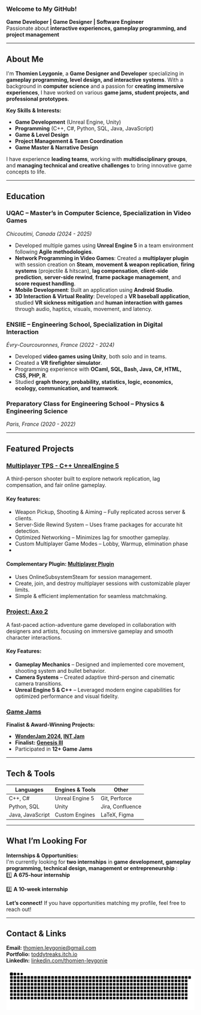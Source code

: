 ### **Welcome to My GitHub!**  
**Game Developer | Game Designer | Software Engineer**  
 Passionate about **interactive experiences, gameplay programming, and project management**  

---

## **About Me**  

I'm **Thomien Leygonie**, a **Game Designer and Developer** specializing in **gameplay programming, level design, and interactive systems**. With a background in **computer science** and a passion for **creating immersive experiences**, I have worked on various **game jams, student projects, and professional prototypes**.  

**Key Skills & Interests:**  
- **Game Development** (Unreal Engine, Unity)  
- **Programming** (C++, C#, Python, SQL, Java, JavaScript)  
- **Game & Level Design**  
- **Project Management & Team Coordination**  
- **Game Master & Narrative Design**  

I have experience **leading teams**, working with **multidisciplinary groups**, and **managing technical and creative challenges** to bring innovative game concepts to life.  

---

## **Education**  

### **UQAC – Master’s in Computer Science, Specialization in Video Games**  
*Chicoutimi, Canada (2024 - 2025)*  
- Developed multiple games using **Unreal Engine 5** in a team environment following **Agile methodologies**.  
- **Network Programming in Video Games**: Created a **multiplayer plugin** with session creation on **Steam**, **movement & weapon replication**, **firing systems** (projectile & hitscan), **lag compensation**, **client-side prediction**, **server-side rewind**,    **frame package management**, and **score request handling**.  
- **Mobile Development**: Built an application using **Android Studio**.  
- **3D Interaction & Virtual Reality**: Developed a **VR baseball application**, studied **VR sickness mitigation** and **human interaction with games** through audio, haptics, visuals, movement, and latency.  

### **ENSIIE – Engineering School, Specialization in Digital Interaction**  
*Évry-Courcouronnes, France (2022 - 2024)*  
- Developed **video games using Unity**, both solo and in teams.  
- Created a **VR firefighter simulator**.  
- Programming experience with **OCaml, SQL, Bash, Java, C#, HTML, CSS, PHP, R**.  
- Studied **graph theory, probability, statistics, logic, economics, ecology, communication, and teamwork**.  

### **Preparatory Class for Engineering School – Physics & Engineering Science**  
*Paris, France (2020 - 2022)*  

---

## **Featured Projects**  

### [Multiplayer TPS - C++ UnrealEngine 5](https://github.com/ToddyTreaks/TPS-Multi_ServerRewind)

A third-person shooter built to explore network replication, lag compensation, and fair online gameplay. 
#### Key features:
- Weapon Pickup, Shooting & Aiming – Fully replicated across server & clients.
- Server-Side Rewind System – Uses frame packages for accurate hit detection.
- Optimized Networking – Minimizes lag for smoother gameplay.
- Custom Multiplayer Game Modes – Lobby, Warmup, elimination phase
- 
#### Complementary Plugin: [Multiplayer Plugin](https://github.com/ToddyTreaks/MultiplayerPlugin-UnrealEngine-5.4)  

- Uses OnlineSubsystemSteam for session management.  
- Create, join, and destroy multiplayer sessions with customizable player limits.  
- Simple & efficient implementation for seamless matchmaking.  

### [Project: Axo 2](https://toddytreaks.itch.io/axo2-thomienleygonie)  

A fast-paced action-adventure game developed in collaboration with designers and artists, focusing on immersive gameplay and smooth character interactions.  

#### Key Features:  
- **Gameplay Mechanics** – Designed and implemented core movement, shooting system and bullet behavior.  
- **Camera Systems** – Created adaptive third-person and cinematic camera transitions.  
- **Unreal Engine 5 & C++** – Leveraged modern engine capabilities for optimized performance and visual fidelity.  

### **[Game Jams](https://toddytreaks.itch.io/)**  
**Finalist & Award-Winning Projects:**  
- **[WonderJam 2024](https://toddytreaks.itch.io/cg4du), [INT Jam](https://juvisy.itch.io/merge-conflict)**  
- **Finalist: [Genesis III](https://toddytreaks.itch.io/outer-labs)**  
- Participated in **12+ Game Jams**

---

## **Tech & Tools**  

| **Languages** | **Engines & Tools** | **Other** |
|--------------|--------------------|-----------|
| C++, C# | Unreal Engine 5 | Git, Perforce |
| Python, SQL | Unity | Jira, Confluence |
| Java, JavaScript | Custom Engines | LaTeX, Figma |

---

## **What I’m Looking For**  

**Internships & Opportunities:**  
I'm currently looking for **two internships** in **game development, gameplay programming, technical design, management or entrepreneurship** :  
1️⃣ **A 675-hour internship**

2️⃣ **A 10-week internship** 

**Let’s connect!** If you have opportunities matching my profile, feel free to reach out!  

---

## **Contact & Links**  

**Email:** thomien.leygonie@gmail.com  
**Portfolio:** [toddytreaks.itch.io](https://toddytreaks.itch.io)  
**LinkedIn:** [linkedin.com/thomien-leygonie](https://fr.linkedin.com/in/thomien-leygonie-64b557177)


<picture>
  <source media="(prefers-color-scheme: dark)" srcset="https://raw.githubusercontent.com/toddytreaks/toddytreaks/output/github-snake-dark.svg" />
  <source media="(prefers-color-scheme: light)" srcset="https://raw.githubusercontent.com/toddytreaks/toddytreaks/output/github-snake.svg" />
  <img alt="github-snake" src="https://raw.githubusercontent.com/toddytreaks/toddytreaks/output/github-snake.svg" />
</picture>
